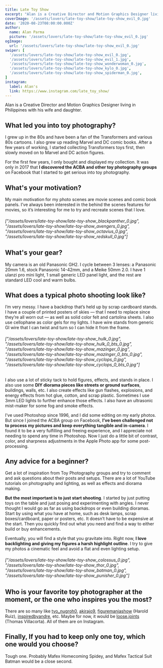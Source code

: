 ```yaml
---
title: Late Toy Show
excerpt: "Alan is a Creative Director and Motion Graphics Designer living in Philippines with his wife and daughter. "
coverImage: '/assets/lovers/late-toy-show/late-toy-show_evil_0.jpg'
date: '2020-08-23T08:00:00.000Z'
author:
  name: Alan Parma
  picture: '/assets/lovers/late-toy-show/late-toy-show_evil_0.jpg'
ogImage:
  url: '/assets/lovers/late-toy-show/late-toy-show_evil_0.jpg'
swiper: [
  '/assets/lovers/late-toy-show/late-toy-show_evil_0.jpg',
  '/assets/lovers/late-toy-show/late-toy-show_evil_1.jpg',
  '/assets/lovers/late-toy-show/late-toy-show_wonderwoman_0.jpg',
  '/assets/lovers/late-toy-show/late-toy-show_kylo_0.jpg',
  '/assets/lovers/late-toy-show/late-toy-show_spiderman_0.jpg',
]
instagram:
  label: Alan's
  link: https://www.instagram.com/late_toy_show/
---
```



Alan is a Creative Director and Motion Graphics Designer living in Philippines with his wife and daughter. 


## What led you into toy photography?

I grew up in the 80s and have been a fan of the Transformers and various 80s cartoons. I also grew up reading Marvel and DC comic books. After a few years of working, I started collecting Transformers toys first, then slowly moved on to Marvel and DC action figures. 

For the first few years, I only bought and displayed my collection. It was only in 2017 that **I discovered the ACBA and other toy photography groups** on Facebook that I started to get serious into toy photography.


## What's your motivation?

My main motivation for my photo scenes are movie scenes and comic book panels. I’ve always been interested in the behind the scenes features for movies, so it’s interesting for me to try and recreate scenes that I love.

###### ["/assets/lovers/late-toy-show/late-toy-show_blackpanther_0.jpg", "/assets/lovers/late-toy-show/late-toy-show_avengers_0.jpg", "/assets/lovers/late-toy-show/late-toy-show_octavius_0.jpg", "/assets/lovers/late-toy-show/late-toy-show_redskull_0.jpg"]


## What's your gear?

My camera is an old Panasonic GH2. I cycle between 3 lenses: a Panasonic 20mm 1.6, stock Panasonic 14-42mm, and a Meike 50mm 2.0. I have 1 ulanzi pro mini light, 1 small generic LED panel light, and the rest are standard LED cool and warm bulbs.


## What does a typical photo shooting look like?

I’m very messy. I have a backdrop that’s held up by scrap cardboard stands. I have a couple of printed posters of skies — that I need to replace since they’re all worn out — as well as solid color felt and cartolina sheets. I also use cellophane as color gels for my lights. I have wire stands from generic GI wire that I can twist and turn so I can hide it from the frame.

###### ["/assets/lovers/late-toy-show/late-toy-show_hulk_0.jpg", "/assets/lovers/late-toy-show/late-toy-show_hulk_0_bts_0.jpg", "/assets/lovers/late-toy-show/late-toy-show_mazinger_0.jpg", "/assets/lovers/late-toy-show/late-toy-show_mazinger_0_bts_0.jpg", "/assets/lovers/late-toy-show/late-toy-show_cyclops_0.jpg", "/assets/lovers/late-toy-show/late-toy-show_cyclops_0_bts_0.jpg"]

I also use a lot of sticky tack to hold figures, effects, and stands in place. I also use some **DIY diorama pieces like streets or ground surfaces**, buildings, walls, etc. I also create effects like gun flashes, explosions, and energy effects from hot glue, cotton, and scrap plastic. Sometimes I use 3mm LED lights to further enhance those effects. I also have an ultrasonic mist-maker for some fog and smoke effects.

I’ve used Photoshop since 1996, and I did some editing on my early photos. But since I joined the ACBA group on Facebook, **I’ve been challenged not to process my pictures and keep everything tangible and in-camera**. I found it to be a very fulfilling and freeing experience, and I appreciate not needing to spend any time in Photoshop. Now I just do a little bit of contrast, color, and sharpness adjustments in the Apple Photo app for some post-processing.


## Any advice for a beginner?

Get a lot of inspiration from Toy Photography groups and try to comment and ask questions about their posts and setups. There are a lot of YouTube tutorials on photography and lighting, as well as effects and diorama making. 

**But the most important is to just start shooting**. I started by just putting toys on the table and just posing and experimenting with angles. I never thought I would go as far as using backdrops or even building dioramas. Start by using what you have at home, such as desk lamps, scrap boxes/cardboard, paper or posters, etc. It doesn’t have to be expensive at the start. Then you quickly find out what you need and find a way to either build or buy enhancements.

Eventually, you will find a style that you gravitate into. Right now, **I love backlighting and giving my figures a harsh highlight outline**. I try to give my photos a cinematic feel and avoid a flat and even lighting setup.

###### ["/assets/lovers/late-toy-show/late-toy-show_colossus_0.jpg", "/assets/lovers/late-toy-show/late-toy-show_thor_0.jpg", "/assets/lovers/late-toy-show/late-toy-show_batman_0.jpg", "/assets/lovers/late-toy-show/late-toy-show_punisher_0.jpg"]


## Who is your favorite toy photographer at the moment, or the one who inspires you the most?

There are so many like [tyo_nugroh0](https://www.instagram.com/tyo_nugroh0/), [akirajo9](https://www.instagram.com/akirajo9/), [figuremaniashow](https://www.instagram.com/figuremaniashow/) (Harold Ruiz), [inspiredbyandre](https://www.instagram.com/tyo_nugroh0/), etc. Maybe for now, it would be [loose.joints](loose.joints) (Thomas Villacorta). All of them are on Instagram.


## Finally, If you had to keep only one toy, which one would you choose?

Tough one. Probably Mafex Homecoming Spidey, and Mafex Tactical Suit Batman would be a close second.
